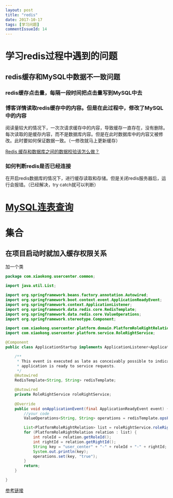 ```yaml
---
layout: post
title: "redis"
date: 2017-10-17
tags: [学习问题]
commentIssueId: 14
---
```


# 学习redis过程中遇到的问题

## redis缓存和MySQL中数据不一致问题

### redis缓存点击量，每隔一段时间把点击量写到MySQL中去

### 博客详情读取redis缓存中的内容。但是在此过程中，修改了MySQL中的内容

阅读量较大的情况下，一次次请求缓存中的内容，导致缓存一直存在，没有删除。每次读取的是缓存内容，而不是数据库内容。但是在此时数据库中的内容又被修改。此时要如何保证数据一致。（一修改就马上更新缓存）

[Redis 缓存和数据库之间的数据校验该怎么做？](https://segmentfault.com/q/1010000001589464)

### 如何判断redis是否已经连接

在开启redis数据库的情况下，进行缓存读取和存储。但是关闭redis服务器后，运行会报错。（已经解决，try catch就可以判断）

# [MySQL连表查询](http://www.runoob.com/mysql/mysql-join.html)


# 集合

## 在项目启动时就加入缓存权限关系

加一个类
```java
package com.xiaokong.usercenter.common;

import java.util.List;

import org.springframework.beans.factory.annotation.Autowired;
import org.springframework.boot.context.event.ApplicationReadyEvent;
import org.springframework.context.ApplicationListener;
import org.springframework.data.redis.core.RedisTemplate;
import org.springframework.data.redis.core.ValueOperations;
import org.springframework.stereotype.Component;

import com.xiaokong.usercenter.platform.domain.PlatformRoleRightRelation;
import com.xiaokong.usercenter.platform.service.RoleRightService;

@Component
public class ApplicationStartup implements ApplicationListener<ApplicationReadyEvent> {

	/**
	 * This event is executed as late as conceivably possible to indicate that the
	 * application is ready to service requests.
	 */
	@Autowired
	RedisTemplate<String, String> redisTemplate;

	@Autowired
	private RoleRightService roleRightService;
	
	@Override
	public void onApplicationEvent(final ApplicationReadyEvent event) {
        //your code
		ValueOperations<String, String> operations = redisTemplate.opsForValue();

		List<PlatformRoleRightRelation> list = roleRightService.roleRightRelationsList();
		for (PlatformRoleRightRelation relation : list) {
			int roleId = relation.getRoleId();
			int rightId = relation.getRightId();
			String key = "user_center" + "-" + roleId + "-" + rightId;
			System.out.println(key);
			operations.set(key, "true");
		}
		return;
	}

}
```
[参考链接](http://blog.netgloo.com/2014/11/13/run-code-at-spring-boot-startup/)